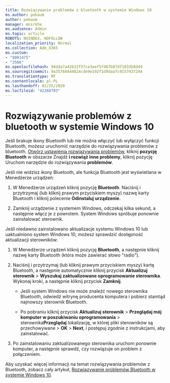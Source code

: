 ```yaml
---
title: Rozwiązywanie problemów z bluetooth w systemie Windows 10
ms.author: pebaum
author: pebaum
manager: mnirkhe
ms.audience: Admin
ms.topic: article
ROBOTS: NOINDEX, NOFOLLOW
localization_priority: Normal
ms.collection: Adm_O365
ms.custom:
- "9001475"
- "3506"
ms.openlocfilehash: 94dda7a42632f57ce3aef5f467b87df1033b8d49
ms.sourcegitcommit: 9a35768444824cde9e192f1d9daafc9157437244
ms.translationtype: MT
ms.contentlocale: pl-PL
ms.lasthandoff: 02/25/2020
ms.locfileid: "42268703"
---
```

# <a name="fix-bluetooth-problems-in-windows-10"></a>Rozwiązywanie problemów z bluetooth w systemie Windows 10

Jeśli brakuje ikony Bluetooth lub nie można włączyć lub wyłączyć funkcji Bluetooth, możesz uruchomić narzędzie do rozwiązywania problemów z bluetooth. [Otwórz ustawienia rozwiązywania problemów](ms-settings:troubleshoot), kliknij **pozycję Bluetooth** w obszarze Znajdź **i rozwiąż inne problemy**, kliknij pozycję Uruchom narzędzie do rozwiązywania **problemów**.

Jeśli nie widzisz ikony Bluetooth, ale funkcja Bluetooth jest wyświetlana w Menedżerze urządzeń:

1. W Menedżerze urządzeń kliknij pozycję **Bluetooth**. Naciśnij i przytrzymaj (lub kliknij prawym przyciskiem myszy) nazwę karty Bluetooth i kliknij polecenie **Odinstaluj urządzenie**.

2. Zamknij urządzenie z systemem Windows, odczekaj kilka sekund, a następnie włącz je z powrotem. System Windows spróbuje ponownie zainstalować sterownik.

Jeśli niedawno zainstalowano aktualizacje systemu Windows 10 lub uaktualniono system Windows 10, możesz sprawdzić dostępność aktualizacji sterowników:

1. W Menedżerze urządzeń kliknij pozycję **Bluetooth**, a następnie kliknij nazwę karty Bluetooth (która może zawierać słowo "radio").

2. Naciśnij i przytrzymaj (lub kliknij prawym przyciskiem myszy) kartę Bluetooth, a następnie automatycznie kliknij przycisk **Aktualizuj sterownik** > **Wyszukaj zaktualizowane oprogramowanie sterownika**. Wykonaj kroki, a następnie kliknij przycisk **Zamknij**.

      - Jeśli system Windows nie może znaleźć nowego sterownika Bluetooth, odwiedź witrynę producenta komputera i pobierz stamtąd najnowszy sterownik Bluetooth.

    - Po pobraniu kliknij przycisk **Aktualizuj sterownik** > **Przeglądaj mój komputer w poszukiwaniu oprogramowania** > sterownika**Przeglądaj** lokalizację, w której pliki sterowników są przechowywane > **OK** > **Next**, i postępuj zgodnie z instrukcjami, aby zainstalować.

3. Po zainstalowaniu zaktualizowanego sterownika uruchom ponownie komputer, a następnie sprawdź, czy rozwiązuje on problem z połączeniem.

Aby uzyskać więcej informacji na temat rozwiązywania problemów z Bluetooth, zobacz cały artykuł, [Rozwiązywanie problemów Bluetooth w systemie Windows 10](https://support.microsoft.com/help/14169/windows-10-fix-bluetooth-problems).
